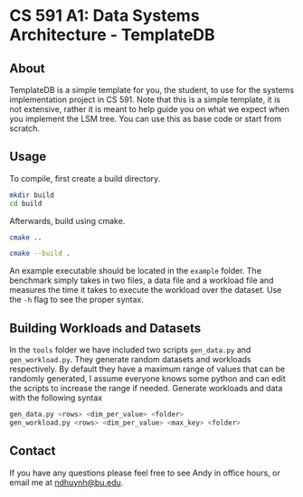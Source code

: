 # CS 591 A1: Data Systems Architecture - TemplateDB


## About

TemplateDB is a simple template for you, the student, to use for the systems
implementation project in CS 591. Note that this is a simple template, it is
not extensive, rather it is meant to help guide you on what we expect when you
implement the LSM tree. You can use this as base code or start from scratch.


## Usage

To compile, first create a build directory.


```bash
mkdir build
cd build
```

Afterwards, build using cmake.


```bash
cmake ..

cmake --build .
```

An example executable should be located in the `example` folder. The benchmark
simply takes in two files, a data file and a workload file and measures the
time it takes to execute the workload over the dataset. Use the `-h` flag to
see the proper syntax.


## Building Workloads and Datasets

In the `tools` folder we have included two scripts `gen_data.py` and 
`gen_workload.py`. They generate random datasets and workloads respectively.
By default they have a maximum range of values that can be randomly generated,
I assume everyone knows some python and can edit the scripts to increase the 
range if needed. Generate workloads and data with the following syntax

```bash
gen_data.py <rows> <dim_per_value> <folder>
gen_workload.py <rows> <dim_per_value> <max_key> <folder>
```


## Contact

If you have any questions please feel free to see Andy in office hours, or 
email me at ndhuynh@bu.edu. 
